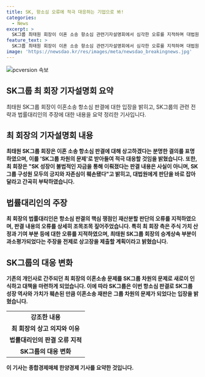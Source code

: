 ```yaml
---
title: SK, 항소심 오류에 적극 대응하는 기업으로 봐!
categories:
  - News
excerpt: >
  SK그룹 최태원 회장이 이혼 소송 항소심 관련기자설명회에서 심각한 오류를 지적하며 대법원 상고 결의를 밝힌 사실이 알려졌다. 최 회장은 재산분할 판단 등에 대한 오류를 지적하고, SK그룹의 영예를 위협하는 판결을 바로잡아야 한다고 강조했다. 또한, 최 회장의 변호인 측은 항소심 판결의 주식가치 산정 오류를 지적하고, 다른 문제점도 정리해 상고장을 이달 21일 이전에 제출할 예정이다. 이로써 SK그룹의 변호인 측은 판결에서의 오류를 제기하며, 대법원에 상고를 준비하고 있는 것으로 알려졌다.
feature_text: >
  SK그룹 최태원 회장이 이혼 소송 항소심 관련기자설명회에서 심각한 오류를 지적하며 대법원 상고 결의를 밝힌 사실이 알려졌다. 최 회장은 재산분할 판단 등에 대한 오류를 지적하고, SK그룹의 영예를 위협하는 판결을 바로잡아야 한다고 강조했다. 또한, 최 회장의 변호인 측은 항소심 판결의 주식가치 산정 오류를 지적하고, 다른 문제점도 정리해 상고장을 이달 21일 이전에 제출할 예정이다. 이로써 SK그룹의 변호인 측은 판결에서의 오류를 제기하며, 대법원에 상고를 준비하고 있는 것으로 알려졌다.
image: 'https://newsdao.kr/res/images/meta/newsdao_breakingnews.jpg'
---
```


<p><img src="https://newsdao.kr/res/images/meta/newsdao_breakingnews.jpg" alt="pcversion 속보" /></p>

<h2 data-ke-size="size26">SK그룹 최 회장 기자설명회 요약</h2>

<p data-ke-size="size16">최태원 SK그룹 회장이 이혼소송 항소심 판결에 대한 입장을 밝히고, SK그룹의 관련 전략과 법률대리인의 주장에 대한 내용을 요약 정리한 기사입니다.</p>

<h2 data-ke-size="size26">최 회장의 기자설명회 내용</h2>

<p data-ke-size="size16"><b>최태원 SK그룹 회장은 이혼 소송 항소심 판결에 대해 상고하겠다는 분명한 결의를 표명하였으며, 이를 'SK그룹 차원의 문제'로 받아들여 적극 대응할 것임을 밝혔습니다. 또한, 최 회장은 "SK 성장이 불법적인 자금을 통해 이뤄졌다는 판결 내용은 사실이 아니며, SK그룹 구성원 모두의 긍지와 자존심이 훼손됐다"고 밝히고, 대법원에게 판단을 바로 잡아달라고 간곡히 부탁하였습니다.</b></p>

<h2 data-ke-size="size26">법률대리인의 주장</h2>

<p data-ke-size="size16"><b>최 회장의 법률대리인은 항소심 판결의 핵심 쟁점인 재산분할 판단의 오류를 지적하였으며, 판결 내용의 오류를 상세히 조목조목 짚어주었습니다. 특히 최 회장 측은 주식 가치 산정과 기여 부분 등에 대한 오류를 지적하였으며, 최태원 SK그룹 회장의 승계상속 부분이 과소평가되었다는 주장을 전제로 상고장을 제출할 계획이라고 밝혔습니다.</b></p>

<h2 data-ke-size="size26">SK그룹의 대응 변화</h2>

<p data-ke-size="size16"><b>기존의 개인사로 간주되던 최 회장의 이혼소송 문제를 SK그룹 차원의 문제로 새로이 인식하고 대책을 마련하게 되었습니다. 이에 따라 SK그룹은 이번 항소심 판결로 SK그룹 성장 역사와 가치가 훼손된 만큼 이혼소송 재판은 그룹 차원의 문제가 되었다는 입장을 밝혔습니다.</b></p>

<table>
  <tr>
    <td style="text-align: center; height: 17px;"><b>강조한 내용</b></td>
  </tr>
  <tr>
    <td style="text-align: center; height: 17px;"><b>최 회장의 상고 의지와 이유</b></td>
  </tr>
  <tr>
    <td style="text-align: center; height: 17px;"><b>법률대리인의 판결 오류 지적</b></td>
  </tr>
  <tr>
    <td style="text-align: center; height: 17px;"><b>SK그룹의 대응 변화</b></td>
  </tr>
</table>

<p data-ke-size="size16"><b>이 기사는 종합경제매체 한양경제 기사를 요약한 것입니다.</b></p>

